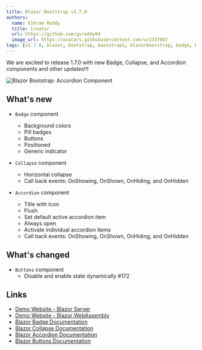 ```yaml
---
title: Blazor Bootstrap v1.7.0
authors:
  name: Vikram Reddy
  title: Creator
  url: https://github.com/gvreddy04
  image_url: https://avatars.githubusercontent.com/u/2337067
tags: [v1.7.0, blazor, bootstrap, bootstrap5, blazorbootstrap, badge, blazorbadge, collapse, blazorcollapse, accordion, blazoraccordion, button, blazorbutton]
---
```


We are excited to release 1.7.0 with new Badge, Collapse, and Accordion components and other updates!!!

<img src="https://i.imgur.com/FkbNpZN.png" alt="Blazor Bootstrap: Accordion Component" />

<!--truncate-->

## What's new

- `Badge` component
  - Background colors
  - Pill badges
  - Buttons
  - Positioned
  - Generic indicator

- `Collapse` component
  - Horizontal collapse
  - Call back events: OnShowing, OnShown, OnHiding, and OnHidden

- `Accordion` component
  - Title with Icon
  - Flush
  - Set default active accordion item
  - Always open
  - Activate individual accordion items
  - Call back events: OnShowing, OnShown, OnHiding, and OnHidden

## What's changed

- `Buttons` component
  - Disable and enable state dynamically #172

## Links
- [Demo Website - Blazor Server](https://demos.blazorbootstrap.com/)
- [Demo Website - Blazor WebAssembly](https://demos.getblazorbootstrap.com/)
- [Blazor Badge Documentation](https://getblazorbootstrap.com/docs/components/badge)
- [Blazor Collapse Documentation](https://getblazorbootstrap.com/docs/components/collapse)
- [Blazor Accordion Documentation](https://getblazorbootstrap.com/docs/components/accordion)
- [Blazor Buttons Documentation](https://getblazorbootstrap.com/docs/components/buttons)
